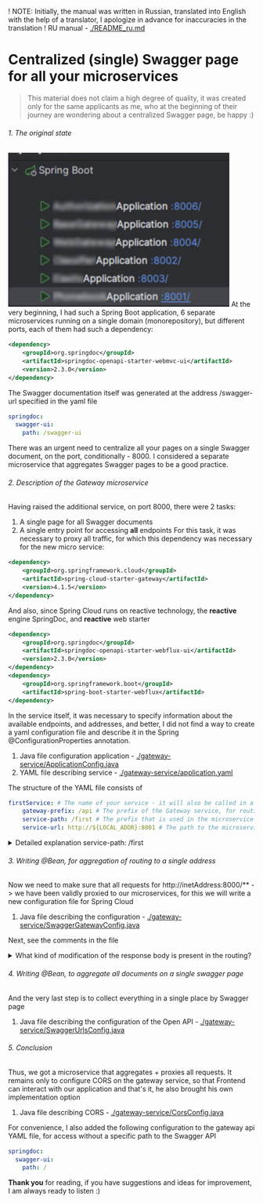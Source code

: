 ! NOTE: Initially, the manual was written in Russian, translated into English with the help of a translator, I apologize in advance for inaccuracies in the translation
! RU manual - [./README_ru.md](https://github.com/LZTD1/centralizedSwaggerDocumentation/blob/main/gateway-service/application.yaml "Click to see")
# Centralized (single) Swagger page for all your microservices
> This material does not claim a high degree of quality, it was created only for the same applicants as me, who at the beginning of their journey are wondering about a centralized Swagger page, be happy :)
###### 1. The original state
![before image](https://raw.githubusercontent.com/LZTD1/centralizedSwaggerDocumentation/refs/heads/main/assets/before.png "The original state project")
At the very beginning, I had such a Spring Boot application, 6 separate microservices running on a single domain (monorepository), but different ports, each of them had such a dependency:
```xml
<dependency>
    <groupId>org.springdoc</groupId>
    <artifactId>springdoc-openapi-starter-webmvc-ui</artifactId>
    <version>2.3.0</version>
</dependency>
```
The Swagger documentation itself was generated at the address /swagger-url specified in the yaml file
```yaml
springdoc:
  swagger-ui:
    path: /swagger-ui
```
There was an urgent need to centralize all your pages on a single Swagger document, on the port, conditionally - 8000. I considered a separate microservice that aggregates Swagger pages to be a good practice.
###### 2. Description of the Gateway microservice
Having raised the additional service, on port 8000, there were 2 tasks:
1. A single page for all Swagger documents
2. A single entry point for accessing **all** endpoints
For this task, it was necessary to proxy all traffic, for which this dependency was necessary for the new micro service:
```xml
<dependency>
    <groupId>org.springframework.cloud</groupId>
    <artifactId>spring-cloud-starter-gateway</artifactId>
    <version>4.1.5</version>
</dependency>
```
And also, since Spring Cloud runs on reactive technology, the **reactive** engine SpringDoc, and **reactive** web starter
```xml
<dependency>
    <groupId>org.springdoc</groupId>
    <artifactId>springdoc-openapi-starter-webflux-ui</artifactId>
    <version>2.3.0</version>
</dependency>
<dependency>
    <groupId>org.springframework.boot</groupId>
    <artifactId>spring-boot-starter-webflux</artifactId>
</dependency>
```
In the service itself, it was necessary to specify information about the available endpoints, and addresses, and better, I did not find a way to create a yaml configuration file and describe it in the Spring @ConfigurationProperties annotation.
1. Java file configuration application - [./gateway-service/ApplicationConfig.java](https://github.com/LZTD1/centralizedSwaggerDocumentation/blob/main/gateway-service/ApplicationConfig.java "Click to see")
2. YAML file describing service - [./gateway-service/application.yaml](https://github.com/LZTD1/centralizedSwaggerDocumentation/blob/main/gateway-service/application.yaml "Click to see")

The structure of the YAML file consists of
```yaml
firstService: # The name of your service - it will also be called in a single page
    gateway-prefix: /api # The prefix of the Gateway service, for routing all ./microservices request api
    service-path: /first # The prefix that is used in the microservice itself
    service-url: http://${LOCAL_ADDR}:8001 # The path to the microservice
```
<details>
  <summary>Detailed explanation service-path: /first</summary>

In each micro service, the controllers must be configured as follows:

  ```java
// ... Other code
@GetMapping("/first/mySuperControllerFunc")
public Suggestions mySuperControllerFunc(){
// Other code ...
  ```
that is, so that the prefix of all mappings starts as one, and describing the essence of the microservice, in this case /first, so that it would be possible to perform routing in the gateway service later, using just this prefix
</details>

###### 3. Writing @Bean, for aggregation of routing to a single address
Now we need to make sure that all requests for
http://inetAddress:8000/** -> we have been validly proxied to our microservices, for this we will write a new configuration file for Spring Cloud

1. Java file describing the configuration - [./gateway-service/SwaggerGatewayConfig.java](https://github.com/LZTD1/centralizedSwaggerDocumentation/blob/main/gateway-service/SwaggerGatewayConfig.java "Click to see")

Next, see the comments in the file

<details>

 <summary>What kind of modification of the response body is present in the routing?</summary>

```java
.modifyResponseBody(String.class, String.class, ((serverWebExchange, s) -> {
    var newResponse = s.replace(
        endpoint.getServiceUrl(),
        customUrl
    ).replace(
        "Generated server url",
        "Gateway server url"
    );
    return Mono.just(newResponse);
}))
```
Since Swagger, although it will be opened from a single entry point on port 8000, its internal specification received from the microservice will still point to the microservice address, and when trying to send a request from swagger 8000, requests will still be sent to the 800* port 

! Note: the above is a problem only in the swagger UI, everything works directly over http

![problem image](https://raw.githubusercontent.com/LZTD1/centralizedSwaggerDocumentation/refs/heads/main/assets/problem.png "problem")

Therefore, we **explicitly** using proxying (modifyResponseBody filter), find the server address in the json response, and change it to our gateway service address
</details>

###### 4. Writing @Bean, to aggregate all documents on a single swagger page

And the very last step is to collect everything in a single place by Swagger page

1. Java file describing the configuration of the Open API - [./gateway-service/SwaggerUrlsConfig.java](https://github.com/LZTD1/centralizedSwaggerDocumentation/blob/main/gateway-service/SwaggerUrlsConfig.java "Click to see")

###### 5. Conclusion
Thus, we got a microservice that aggregates + proxies all requests.
It remains only to configure CORS on the gateway service, so that Frontend can interact with our application and that's it, he also brought his own implementation option

1. Java file describing CORS - [./gateway-service/CorsConfig.java](https://github.com/LZTD1/centralizedSwaggerDocumentation/blob/main/gateway-service/CorsConfig.java "Click to see")

For convenience, I also added the following configuration to the gateway api YAML file, for access without a specific path to the Swagger API
```yaml
springdoc:
  swagger-ui:
    path: /
```
**Thank you** for reading, if you have suggestions and ideas for improvement, I am always ready to listen :)